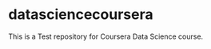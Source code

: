 datasciencecoursera
===================

This is a Test repository for Coursera Data Science course.
